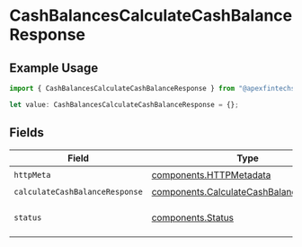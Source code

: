 # CashBalancesCalculateCashBalanceResponse

## Example Usage

```typescript
import { CashBalancesCalculateCashBalanceResponse } from "@apexfintechsolutions/ascend-sdk/models/operations";

let value: CashBalancesCalculateCashBalanceResponse = {};
```

## Fields

| Field                                                                                              | Type                                                                                               | Required                                                                                           | Description                                                                                        |
| -------------------------------------------------------------------------------------------------- | -------------------------------------------------------------------------------------------------- | -------------------------------------------------------------------------------------------------- | -------------------------------------------------------------------------------------------------- |
| `httpMeta`                                                                                         | [components.HTTPMetadata](../../models/components/httpmetadata.md)                                 | :heavy_check_mark:                                                                                 | N/A                                                                                                |
| `calculateCashBalanceResponse`                                                                     | [components.CalculateCashBalanceResponse](../../models/components/calculatecashbalanceresponse.md) | :heavy_minus_sign:                                                                                 | OK                                                                                                 |
| `status`                                                                                           | [components.Status](../../models/components/status.md)                                             | :heavy_minus_sign:                                                                                 | INVALID_ARGUMENT: The request has an invalid argument.                                             |